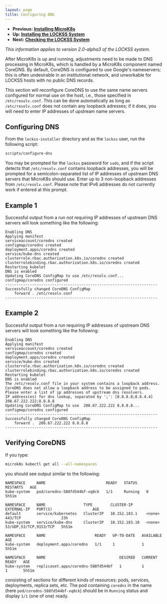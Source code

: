 ```yaml
---
layout: page
title: Configuring DNS
---
```


*   **Previous: [Installing MicroK8s](microk8s)**
*   **Up: [Installing the LOCKSS System](.)**
*   **Next: [Checking the LOCKSS System](check-sys)**

*This information applies to version 2.0-alpha3 of the LOCKSS system.*

After MicroK8s is up and running, adjustments need to be made to DNS processing in MicroK8s, which is handled by a MicroK8s component named CoreDNS. By default, CoreDNS is configured to use Google's nameservers; this is often undesirable in an institutional network, and unworkable for LOCKSS hosts with no public DNS records.

This section will reconfigure CoreDNS to use the same name servers configured for normal use on the host, i.e., those specified in `/etc/resolv.conf`. This can be done automatically as long as `/etc/resolv.conf` does not contain any loopback adresses; if it does, you will need to enter IP addresses of upstream name servers.

## Configuring DNS

From the `lockss-installer` directory and as the `lockss` user, run the following script:

```bash
scripts/configure-dns
```
You may be prompted for the `lockss` password for `sudo`, and if the script detects that `/etc/resolv.conf` contains loopback addresses, you will be prompted for a semicolon-separated list of IP addresses of upstream DNS servers that MicroK8s should use. Enter up to 3 non-loopback addresses from `/etc/resolv.conf`. Please note that IPv6 addresses do not currently work if entered at this prompt.

## Example 1

Successful output from a run not requiring IP addresses of upstream DNS servers will look something like the following:

```text
Enabling DNS
Applying manifest
serviceaccount/coredns created
configmap/coredns created
deployment.apps/coredns created
service/kube-dns created
clusterrole.rbac.authorization.k8s.io/coredns created
clusterrolebinding.rbac.authorization.k8s.io/coredns created
Restarting kubelet
DNS is enabled
Updating CoreDNS ConfigMap to use /etc/resolv.conf...
configmap/coredns configured
--------------------------------------------------------------------
Successfully changed CoreDNS ConfigMap
    forward . /etc/resolv.conf
--------------------------------------------------------------------
```

## Example 2

Successful output from a run requiring IP addresses of upstream DNS servers will look something like the following:

```text
Enabling DNS
Applying manifest
serviceaccount/coredns created
configmap/coredns created
deployment.apps/coredns created
service/kube-dns created
clusterrole.rbac.authorization.k8s.io/coredns created
clusterrolebinding.rbac.authorization.k8s.io/coredns created
Restarting kubelet
DNS is enabled
The /etc/resolv.conf file in your system contains a loopback address.
CoreDNS does not allow a loopback address to be assigned to pods.
Please enter a list of ip addresses of upstream dns resolvers.
IP address(es) for dns lookup, separated by ';': [8.8.8.8;8.8.4.4] 208.67.222.222;8.8.8.8
Updating CoreDNS ConfigMap to use  208.67.222.222 8.8.8.8...
configmap/coredns configured
--------------------------------------------------------------------
Successfully changed CoreDNS ConfigMap
    forward .  208.67.222.222 8.8.8.8
--------------------------------------------------------------------
```

## Verifying CoreDNS

If you type:

```bash
microk8s kubectl get all --all-namespaces
```

you should see output similar to the following:

```text
NAMESPACE     NAME                           READY   STATUS    RESTARTS   AGE
kube-system   pod/coredns-588fd544bf-xq8ck   1/1     Running   0          5h51m

NAMESPACE     NAME                 TYPE        CLUSTER-IP      EXTERNAL-IP   PORT(S)                  AGE
default       service/kubernetes   ClusterIP   10.152.183.1    <none>        443/TCP                  23h
kube-system   service/kube-dns     ClusterIP   10.152.183.10   <none>        53/UDP,53/TCP,9153/TCP   5h51m

NAMESPACE     NAME                      READY   UP-TO-DATE   AVAILABLE   AGE
kube-system   deployment.apps/coredns   1/1     1            1           5h51m

NAMESPACE     NAME                                 DESIRED   CURRENT   READY   AGE
kube-system   replicaset.apps/coredns-588fd544bf   1         1         1       5h51m
```

consisting of sections for different kinds of resources: pods, services, deployments, replica sets, etc. The pod containing `coredns` in the name (here `pod/coredns-588fd544bf-xq8ck`) should be in `Running` status and display `1/1` (one of one) ready.
